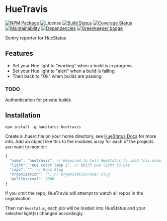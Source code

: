 # HueTravis

[![NPM Package](https://img.shields.io/npm/v/huetravis.svg?maxAge=2592000)](https://npmjs.com/package/huetravis) ![License](https://img.shields.io/npm/l/huetravis.svg) [![Build Status](https://travis-ci.org/APCOvernight/huetravis.svg?branch=master)](https://travis-ci.org/APCOvernight/huetravis) [![Coverage Status](https://coveralls.io/repos/github/APCOvernight/huetravis/badge.svg?branch=master)](https://coveralls.io/github/APCOvernight/huetravis?branch=master) [![Maintainability](	https://img.shields.io/codeclimate/maintainability/APCOvernight/huetravis.svg)](https://codeclimate.com/github/APCOvernight/huetravis/maintainability) 
[![Dependencies](https://img.shields.io/david/APCOvernight/huetravis.svg)](https://david-dm.org/APCOvernight/huetravis) [![Greenkeeper badge](https://badges.greenkeeper.io/APCOvernight/huetravis.svg)](https://greenkeeper.io/)

Sentry reporter for HueStatus

## Features
- Set your Hue light to "working" when a build is in progress.
- Set your Hue light to "alert" when a build is failing.
- Then back to "Ok" when builds are passing

### TODO

Authentication for private builds

## Installation

```
npm install -g huestatus huetravis
```

Create a .huerc file on your home directory, see [HueStatus Docs](https://www.npmjs.com/package/huestatus) for more info. Add an object like this to the modules array for each of the projects you want to monitor:

```js
{
  "name": "huetravis", // Required to tell HueStatus to load this module
  "light": "Hue color lamp 2", // Which Hue light to use
  "repo": "", // Repo Slug
  "organisation": "", // Organisation/User slug
  "pollInterval": 2000
}
```

If you omit the repo, HueTravis will attempt to watch all repos in the organisation

Then run `huestatus`, each job will be loaded into HueStatus and your selected light(s) changed accordingly.
